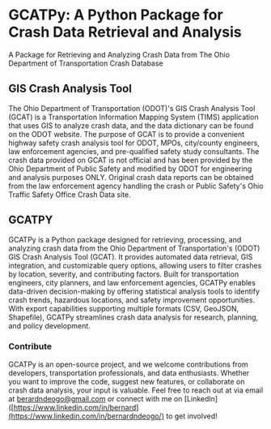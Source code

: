 # GCATPy: A Python Package for Crash Data Retrieval and Analysis
A Package for Retrieving and Analyzing Crash Data from The Ohio Department of Transportation Crash Database

## GIS Crash Analysis Tool
The Ohio Department of Transportation (ODOT)'s GIS Crash Analysis Tool (GCAT) is a Transportation Information Mapping System (TIMS) application that uses GIS to analyze crash data, and the data dictionary can be found on the ODOT website. The purpose of GCAT is to provide a convenient highway safety crash analysis tool for ODOT, MPOs, city/county engineers, law enforcement agencies, and pre-qualified safety study consultants. The crash data provided on GCAT is not official and has been provided by the Ohio Department of Public Safety and modified by ODOT for engineering and analysis purposes ONLY. Original crash data reports can be obtained from the law enforcement agency handling the crash or Public Safety's Ohio Traffic Safety Office Crash Data site.

## GCATPY
GCATPy is a Python package designed for retrieving, processing, and analyzing crash data from the Ohio Department of Transportation's (ODOT) GIS Crash Analysis Tool (GCAT). It provides automated data retrieval, GIS integration, and customizable query options, allowing users to filter crashes by location, severity, and contributing factors. Built for transportation engineers, city planners, and law enforcement agencies, GCATPy enables data-driven decision-making by offering statistical analysis tools to identify crash trends, hazardous locations, and safety improvement opportunities. With export capabilities supporting multiple formats (CSV, GeoJSON, Shapefile), GCATPy streamlines crash data analysis for research, planning, and policy development.

### Contribute
GCATPy is an open-source project, and we welcome contributions from developers, transportation professionals, and data enthusiasts. Whether you want to improve the code, suggest new features, or collaborate on crash data analysis, your input is valuable. Feel free to reach out at via email at berardndeogo@gmail.com or connect with me on [LinkedIn]([https://www.linkedin.com/in/bernard](https://www.linkedin.com/in/bernardndeogo/) to get involved!

